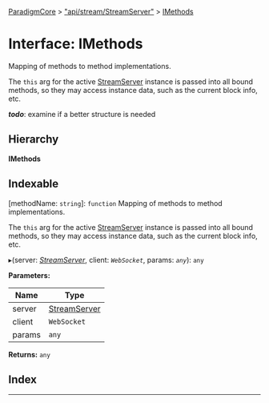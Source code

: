 [ParadigmCore](../README.md) > ["api/stream/StreamServer"](../modules/_api_stream_streamserver_.md) > [IMethods](../interfaces/_api_stream_streamserver_.imethods.md)

# Interface: IMethods

Mapping of methods to method implementations.

The `this` arg for the active [StreamServer](../classes/_api_stream_streamserver_.streamserver.md) instance is passed into all bound methods, so they may access instance data, such as the current block info, etc.

*__todo__*: examine if a better structure is needed

## Hierarchy

**IMethods**

## Indexable

\[methodName: `string`\]:&nbsp;`function`
Mapping of methods to method implementations.

The `this` arg for the active [StreamServer](../classes/_api_stream_streamserver_.streamserver.md) instance is passed into all bound methods, so they may access instance data, such as the current block info, etc.

▸(server: *[StreamServer](../classes/_api_stream_streamserver_.streamserver.md)*, client: *`WebSocket`*, params: *`any`*): `any`

**Parameters:**

| Name | Type |
| ------ | ------ |
| server | [StreamServer](../classes/_api_stream_streamserver_.streamserver.md) |
| client | `WebSocket` |
| params | `any` |

**Returns:** `any`

## Index

---

